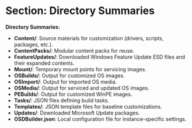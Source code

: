 # Section: Directory Summaries

**Directory Summaries:**
- **Content/**: Source materials for customization (drivers, scripts, packages, etc.).
- **ContentPacks/**: Modular content packs for reuse.
- **FeatureUpdates/**: Downloaded Windows Feature Update ESD files and their expanded contents.
- **Mount/**: Temporary mount points for servicing images.
- **OSBuilds/**: Output for customized OS images.
- **OSImport/**: Output for imported OS media.
- **OSMedia/**: Output for serviced and updated OS images.
- **PEBuilds/**: Output for customized WinPE images.
- **Tasks/**: JSON files defining build tasks.
- **Templates/**: JSON template files for baseline customizations.
- **Updates/**: Downloaded Microsoft Update packages.
- **OSDBuilder.json**: Local configuration file for instance-specific settings.
